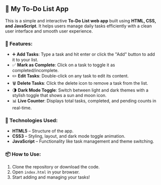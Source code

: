 ## 📝 My To-Do List App

This is a simple and interactive **To-Do List web app** built using **HTML, CSS, and JavaScript**. It helps users manage daily tasks efficiently with a clean user interface and smooth user experience.

### 🔧 Features:
- ➕ **Add Tasks**: Type a task and hit enter or click the "Add" button to add it to your list.
- ✅ **Mark as Complete**: Click on a task to toggle it as completed/incomplete.
- ✏️ **Edit Tasks**: Double-click on any task to edit its content.
- 🗑️ **Delete Tasks**: Click the delete icon to remove a task from the list.
- 🌗 **Dark Mode Toggle**: Switch between light and dark themes with a stylish toggle that shows a sun and moon icon.
- 📊 **Live Counter**: Displays total tasks, completed, and pending counts in real-time.

### 🌈 Technologies Used:
- **HTML5** – Structure of the app.
- **CSS3** – Styling, layout, and dark mode toggle animation.
- **JavaScript** – Functionality like task management and theme switching.

### 📦 How to Use:
1. Clone the repository or download the code.
2. Open `index.html` in your browser.
3. Start adding and managing your tasks!
